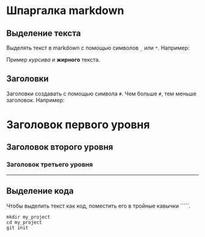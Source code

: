 # Шпаргалка markdown

## Выделение текста

Выделять текст в markdown с помощью символов `_` или `*`. Например:

Пример _курсива_ и **жирного** текста.

## Заголовки

Заголовки создавать с помощью символа `#`. Чем больше `#`, тем меньше заголовок. Например:

# Заголовок первого уровня
## Заголовок второго уровня
### Заголовок третьего уровня
___

## Выделение кода

Чтобы выделить текст как код, поместить его в тройные кавычки `````. 

```
mkdir my_project
cd my_project
git init
